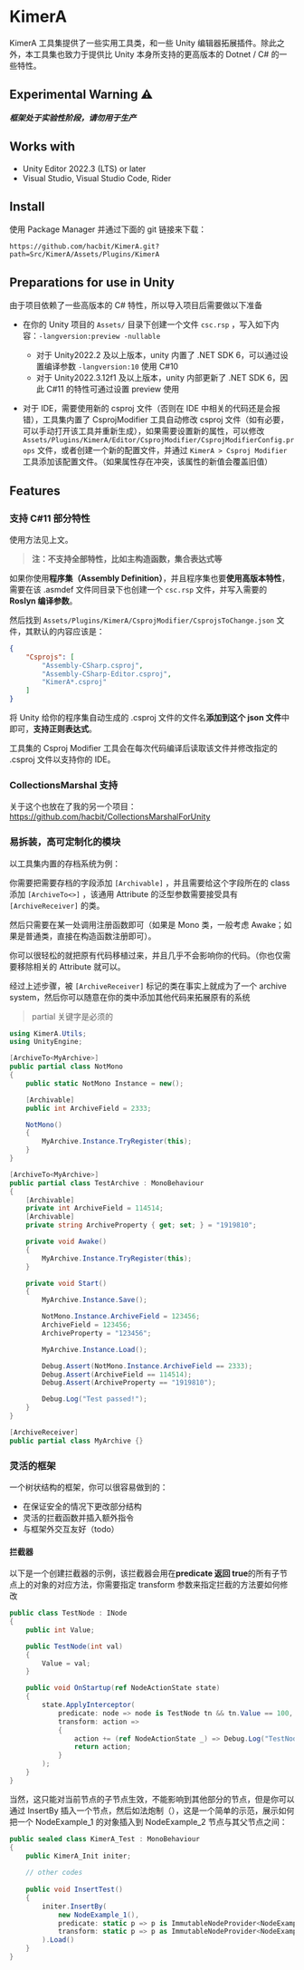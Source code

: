 # KimerA

KimerA 工具集提供了一些实用工具类，和一些 Unity 编辑器拓展插件。除此之外，本工具集也致力于提供比 Unity 本身所支持的更高版本的 Dotnet / C# 的一些特性。



## Experimental Warning :warning:

***框架处于实验性阶段，请勿用于生产***



## Works with

-   Unity Editor 2022.3 (LTS) or later
-   Visual Studio, Visual Studio Code, Rider



## Install

使用 Package Manager 并通过下面的 git 链接来下载：

```
https://github.com/hacbit/KimerA.git?path=Src/KimerA/Assets/Plugins/KimerA
```



## Preparations for use in Unity

由于项目依赖了一些高版本的 C# 特性，所以导入项目后需要做以下准备

-   在你的 Unity 项目的 `Assets/` 目录下创建一个文件 `csc.rsp` ，写入如下内容：`-langversion:preview -nullable` 
    -   对于 Unity2022.2 及以上版本，unity 内置了 .NET SDK 6，可以通过设置编译参数 `-langversion:10` 使用 C#10
    -   对于 Unity2022.3.12f1 及以上版本，unity 内部更新了 .NET SDK 6，因此 C#11 的特性可通过设置 preview 使用

-   对于 IDE，需要使用新的 csproj 文件（否则在 IDE 中相关的代码还是会报错），工具集内置了 CsprojModifier 工具自动修改 csproj 文件（如有必要，可以手动打开该工具并重新生成），如果需要设置新的属性，可以修改 `Assets/Plugins/KimerA/Editor/CsprojModifier/CsprojModifierConfig.props` 文件，或者创建一个新的配置文件，并通过 `KimerA > Csproj Modifier` 工具添加该配置文件。（如果属性存在冲突，该属性的新值会覆盖旧值）



## Features

### 支持 C#11 部分特性

使用方法见上文。

>   **注：不支持全部特性，比如主构造函数，集合表达式等**

如果你使用**程序集（Assembly Definition）**，并且程序集也要**使用高版本特性**，需要在该 .asmdef 文件同目录下也创建一个 `csc.rsp` 文件，并写入需要的 **Roslyn 编译参数**。

然后找到 `Assets/Plugins/KimerA/CsprojModifier/CsprojsToChange.json` 文件，其默认的内容应该是：

```json
{
    "Csprojs": [
        "Assembly-CSharp.csproj",
        "Assembly-CSharp-Editor.csproj",
        "KimerA*.csproj"
    ]
}
```

将 Unity 给你的程序集自动生成的 .csproj 文件的文件名**添加到这个 json 文件**中即可，**支持正则表达式**。

工具集的 Csproj Modifier 工具会在每次代码编译后读取该文件并修改指定的 .csproj 文件以支持你的 IDE。

###  CollectionsMarshal 支持

关于这个也放在了我的另一个项目：https://github.com/hacbit/CollectionsMarshalForUnity



### 易拆装，高可定制化的模块

以工具集内置的存档系统为例：

你需要把需要存档的字段添加 `[Archivable]` ，并且需要给这个字段所在的 class 添加 `[ArchiveTo<>]` ，该通用 Attribute 的泛型参数需要接受具有 `[ArchiveReceiver]` 的类。

然后只需要在某一处调用注册函数即可（如果是 Mono 类，一般考虑 Awake；如果是普通类，直接在构造函数注册即可）。

你可以很轻松的就把原有代码移植过来，并且几乎不会影响你的代码。（你也仅需要移除相关的 Attribute 就可以。

经过上述步骤，被 `[ArchiveReceiver]` 标记的类在事实上就成为了一个 archive system，然后你可以随意在你的类中添加其他代码来拓展原有的系统

>   partial 关键字是必须的

```cs
using KimerA.Utils;
using UnityEngine;

[ArchiveTo<MyArchive>]
public partial class NotMono
{
    public static NotMono Instance = new();

    [Archivable]
    public int ArchiveField = 2333;

    NotMono()
    {
        MyArchive.Instance.TryRegister(this);
    }
}

[ArchiveTo<MyArchive>]
public partial class TestArchive : MonoBehaviour
{
    [Archivable]
    private int ArchiveField = 114514;
    [Archivable]
    private string ArchiveProperty { get; set; } = "1919810";

    private void Awake()
    {
        MyArchive.Instance.TryRegister(this);
    }

    private void Start()
    {
        MyArchive.Instance.Save();

        NotMono.Instance.ArchiveField = 123456;
        ArchiveField = 123456;
        ArchiveProperty = "123456";

        MyArchive.Instance.Load();

        Debug.Assert(NotMono.Instance.ArchiveField == 2333);
        Debug.Assert(ArchiveField == 114514);
        Debug.Assert(ArchiveProperty == "1919810");

        Debug.Log("Test passed!");
    }
}

[ArchiveReceiver]
public partial class MyArchive {}

```



### 灵活的框架

一个树状结构的框架，你可以很容易做到的：

-   在保证安全的情况下更改部分结构
-   灵活的拦截函数并插入额外指令
-   与框架外交互友好（todo）



#### 拦截器

以下是一个创建拦截器的示例，该拦截器会用在**predicate 返回 true**的所有子节点上的对象的对应方法，你需要指定 transform 参数来指定拦截的方法要如何修改

```cs
public class TestNode : INode
{
    public int Value;

    public TestNode(int val)
    {
        Value = val;
    }

    public void OnStartup(ref NodeActionState state)
    {
        state.ApplyInterceptor(
            predicate: node => node is TestNode tn && tn.Value == 100,
            transform: action =>
            {
                action += (ref NodeActionState _) => Debug.Log("TestNode Value is 100");
                return action;
            }
        );
	}
}
```

当然，这只能对当前节点的子节点生效，不能影响到其他部分的节点，但是你可以通过 InsertBy 插入一个节点，然后如法炮制（），这是一个简单的示范，展示如何把一个 NodeExample_1 的对象插入到 NodeExample_2 节点与其父节点之间：

```cs
public sealed class KimerA_Test : MonoBehaviour
{
    public KimerA_Init initer;
    
    // other codes
    
    public void InsertTest()
    {
        initer.InsertBy(
        	new NodeExample_1(),
            predicate: static p => p is ImmutableNodeProvider<NodeExample_2>,
            transform: static p => p as ImmutableNodeProvider<NodeExample_2>
        ).Load()
    }
}
```


